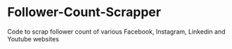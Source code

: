 # Follower-Count-Scrapper
Code to scrap follower count of various Facebook, Instagram, Linkedin and Youtube websites
